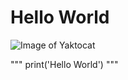 # Hello World
![Image of Yaktocat](https://octodex.github.com/images/yaktocat.png)

"""
print('Hello World')
"""
